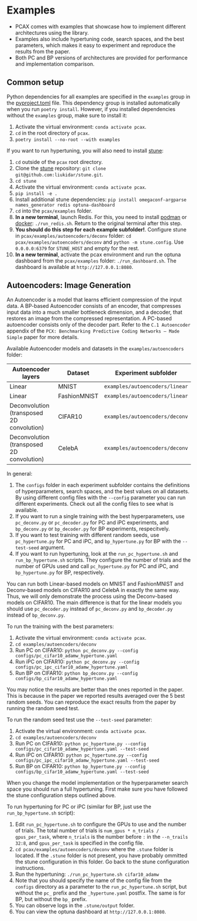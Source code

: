# Examples

- PCAX comes with examples that showcase how to implement different architectures using the library.
- Examples also include hypertuning code, search spaces, and the best parameters, which makes it easy to experiment and reproduce the results from the paper.
- Both PC and BP versions of architectures are provided for performance and implementation comparison.

## Common setup

Python dependencies for all examples are specified in the `examples` group in the [pyproject.toml](../pyproject.toml) file. This dependency group is installed automatically when you run `poetry install`. However, if you installed dependencies without the `examples` group, make sure to install it:

1. Activate the virtual environment: `conda activate pcax`.
1. `cd` in the root directory of `pcax`.
1. `poetry install --no-root --with examples`

If you want to run hypertuning, you will also need to install [stune](https://github.com/liukidar/stune/blob/v0.1.0/README.md):

1. `cd` outside of the `pcax` root directory.
1. Clone the [stune](https://github.com/liukidar/stune) repository: `git clone git@github.com:liukidar/stune.git`.
1. `cd stune`
1. Activate the virtual environment: `conda activate pcax`.
1. `pip install -e .`
1. Install additional stune dependencies: `pip install omegaconf-argparse names_generator redis optuna-dashboard`
1. `cd` into the `pcax/examples` folder.
1. **In a new terminal**, launch Redis. For this, you need to install [podman](https://podman.io/) or [docker](https://www.docker.com/): `./run_redis.sh`. Return to the original terminal after this step.
1. **You should do this step for each example subfolder!**. Configure stune in `pcax/examples/autoencoders/deconv` folder: `cd pcax/examples/autoencoders/deconv` and `python -m stune.config`. Use `0.0.0.0:6379` for `STUNE_HOST` and empty for the rest.
1. **In a new terminal**, activate the pcax environment and run the optuna dashboard from the `pcax/examples` folder: `./run_dashboard.sh`. The dashboard is available at `http://127.0.0.1:8080`.

## Autoencoders: Image Generation

An Autoencoder is a model that learns efficient compression of the input data. A BP-based Autoencoder consists of an encoder, that compresses input data into a much smaller bottleneck dimension, and a decoder, that restores an image from the compressed representation. A PC-based autoencoder consists only of the decoder part. Refer to the `C.1 Autoencoder` appendix of the `PCX: Benchmarking Predictive Coding Networks – Made Simple` paper for more details.

Available Autoencoder models and datasets in the `examples/autoencoders` folder:

| Autoencoder layers | Dataset | Experiment subfolder |
|-------|---------|---------|
| Linear | MNIST | `examples/autoencoders/linear` |
| Linear | FashionMNIST | `examples/autoencoders/linear` |
| Deconvolution (transposed 2D convolution) | CIFAR10 | `examples/autoencoders/deconv` |
| Deconvolution (transposed 2D convolution) | CelebA | `examples/autoencoders/deconv`|

In general:

1. The `configs` folder in each experiment subfolder contains the definitions of hyperparameters, search spaces, and the best values on all datasets. By using different config files with the `--config` parameter you can run different experiments. Check out all the config files to see what is available.
1. If you want to run a single training with the best hyperparameters, use `pc_deconv.py` or `pc_decoder.py` for PC and iPC experiments, and `bp_deconv.py` or `bp_decoder.py` for BP experiments, respecitvely.
1. If you want to test training with different random seeds, use `pc_hypertune.py` for PC and iPC, and `bp_hypertune.py` for BP with the `--test-seed` argument.
1. If you want to run hypertuning, look at the `run_pc_hypertune.sh` and `run_bp_hypertune.sh` scripts. They configure the number of trials and the number of GPUs used and call `pc_hypertune.py` for PC and iPC, and `bp_hypertune.py` for BP, respectively.

You can run both Linear-based models on MNIST and FashionMNIST and Deconv-based models on CIFAR10 and CelebA in exactly the same way. Thus, we will only demonstrate the process using the Deconv-based models on CIFAR10. The main difference is that for the linear models you should use `pc_decoder.py` instead of `pc_deconv.py` and `bp_decoder.py` instead of `bp_deconv.py`.


To run the training with the best parameters:

1. Activate the virtual environment: `conda activate pcax`.
1. `cd examples/autoencoders/deconv`
1. Run PC on CIFAR10: `python pc_deconv.py --config configs/pc_cifar10_adamw_hypertune.yaml`
1. Run iPC on CIFAR10: `python pc_deconv.py --config configs/pc_ipc_cifar10_adamw_hypertune.yaml`
1. Run BP on CIFAR10: `python bp_deconv.py --config configs/bp_cifar10_adamw_hypertune.yaml`

You may notice the results are better than the ones reported in the paper. This is because in the paper we reported results averaged over the 5 best random seeds. You can reproduce the exact results from the paper by running the random seed test.

To run the random seed test use the `--test-seed` parameter:
1. Activate the virtual environment: `conda activate pcax`.
1. `cd examples/autoencoders/deconv`
1. Run PC on CIFAR10: `python pc_hypertune.py --config configs/pc_cifar10_adamw_hypertune.yaml --test-seed`
1. Run iPC on CIFAR10: `python pc_hypertune.py --config configs/pc_ipc_cifar10_adamw_hypertune.yaml --test-seed`
1. Run BP on CIFAR10: `python bp_hypertune.py --config configs/bp_cifar10_adamw_hypertune.yaml --test-seed`

When you change the model implementation or the hyperparameter search space you should run a full hypertuning. First make sure you have followed the stune configuration steps outlined above.

To run hypertuning for PC or iPC (similar for BP, just use the `run_bp_hypertune.sh` script):
1. Edit `run_pc_hypertune.sh` to configure the GPUs to use and the number of trials. The total number of trials is `num_gpus * n_trials / gpus_per_task`, where `n_trials` is the number before `:` in the `--n_trails 32:8`, and `gpus_per_task` is specified in the config file.
1. `cd pcax/examples/autoencoders/deconv` where the `.stune` folder is located. If the `.stune` folder is not present, you have probably ommitted the stune configuration in this folder. Go back to the stune configuration instructions.
1. Run the hypertuning: `./run_pc_hypertune.sh cifar10_adamw`
1. Note that you should specify the name of the config file from the `configs` directory as a parameter to the `run_pc_hypertune.sh` script, but without the `pc_` prefix and the `_hypertune.yaml` postfix. The same is for BP, but without the `bp_` prefix.
1. You can observe logs in the `.stune/output` folder.
1. You can view the optuna dashboard at `http://127.0.0.1:8080`.

